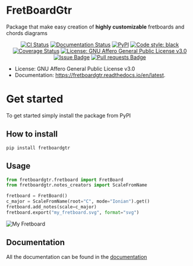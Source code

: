 # FretBoardGtr

Package that make easy creation of **highly customizable** fretboards and chords diagrams

<p align="center">
    <a href="https://github.com/antscloud/fretboardgtr/actions"><img alt="CI Status" src="https://github.com/antscloud/fretboardgtr/actions/workflows/ci.yaml/badge.svg?branch=main"></a>
    <a href="https://fretboardgtr.readthedocs.io/en/latest"><img alt="Documentation Status" src="https://readthedocs.org/projects/fretboardgtr/badge/?version=latest"></a>
    <a href="https://pypi.org/project/fretboardgtr"><img alt="PyPI" src="https://img.shields.io/pypi/v/fretboardgtr.svg"></a>
    <a href="https://github.com/antscloud/fretboardgtr"><img alt="Code style: black" src="https://img.shields.io/badge/code%20style-black-000000.svg"></a>
    <a href="https://codecov.io/gh/antscloud/fretboardgtr"><img alt="Coverage Status" src="https://codecov.io/gh/antscloud/fretboardgtr/branch/main/graph/badge.svg"></a>
    <a href="https://www.gnu.org/licenses/agpl-3.0"><img alt="License: GNU Affero General Public License v3.0" src="https://img.shields.io/badge/License-AGPL_v3-blue.svg"></a>
    <a href="https://github.com/antscloud/fretboardgtr/issues"><img alt="Issue Badge" src="https://img.shields.io/github/issues/antscloud/fretboardgtr"></a>
    <a href="https://github.com/antscloud/fretboardgtr/pulls"><img alt="Pull requests Badge" src="https://img.shields.io/github/issues-pr/antscloud/fretboardgtr"></a>
</p>

- License: GNU Affero General Public License v3.0
- Documentation: https://fretboardgtr.readthedocs.io/en/latest.

# Get started

To get started simply install the package from PyPI

## How to install

```shell
pip install fretboardgtr
```

## Usage

```python
from fretboardgtr.fretboard import FretBoard
from fretboardgtr.notes_creators import ScaleFromName

fretboard = FretBoard()
c_major = ScaleFromName(root="C", mode="Ionian").get()
fretboard.add_notes(scale=c_major)
fretboard.export("my_fretboard.svg", format="svg")
```

![My Fretboard](docs/source/assets/my_fretboard.svg)

## Documentation

All the documentation can be found in the [documentation](https://fretboardgtr.readthedocs.io/en/latest)
